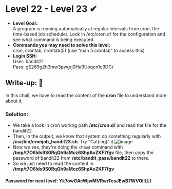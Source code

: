 # Level 22 - Level 23 ✔
- **Level Goal:**:<br>
A program is running automatically at regular intervals from cron, the time-based job scheduler. Look in /etc/cron.d/ for the configuration and see what command is being executed.<br>
- **Commands you may need to solve this level:**<br>
cron, crontab, crontab(5) (use “man 5 crontab” to access this)<br>                                        
- **Login SSH:**<br>
User: bandit21<br>
Pass: gE269g2h3mw3pwgrj0Ha9Uoqen1c9DGr<br>
## Write-up: 📝<br>
In this chall, we have to read the content of the **cron** file to understand more about it.<br>
### Solution:<br>
- We take a look in cron workng path **/etc/cron.d/** and read the file for the bandit22
- Then, in the output, we know that system do something regularly with **/usr/bin/cronjob_bandit23.sh**. Try "Cat(ing)" it
![image](https://user-images.githubusercontent.com/48288606/135829483-79677fd2-b686-4b7f-8c96-ef2cf456c673.png)
- Now we see, they're doing the `chmod` command with **/tmp/t7O6lds9S0RqQh9aMcz6ShpAoZKF7fgv** file, then copy the password of bandit22 from **/etc/bandit_pass/bandit22** to there.
- So we just need to read the content in **/tmp/t7O6lds9S0RqQh9aMcz6ShpAoZKF7fgv**
#### Password for next level: Yk7owGAcWjwMVRwrTesJEwB7WVOiILLI 



